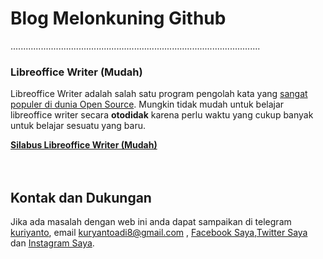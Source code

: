 # Blog Melonkuning Github
...................................................................................................

### Libreoffice Writer (Mudah)
Libreoffice Writer adalah salah satu program pengolah kata yang [sangat populer di dunia Open Source](https://www.techradar.com/news/the-best-free-office-software). Mungkin tidak mudah untuk belajar libreoffice writer secara **otodidak** karena perlu waktu yang cukup banyak untuk belajar sesuatu yang baru.

[**Silabus Libreoffice Writer (Mudah)**](https://kuriyantoadi.github.io/melonkuning/libreoffice-writer-mudah/silabus)
<br>
<br>
<br>



## Kontak dan Dukungan
Jika ada masalah dengan web ini anda dapat sampaikan di telegram [kuriyanto](https://t.me/kuriyanto), email kuryantoadi8@gmail.com , [Facebook Saya](https://web.facebook.com/churyanto),[Twitter Saya](https://twitter.com/kuriyantoadi) dan [Instagram Saya](https://www.instagram.com/kuriyantoadi/).
